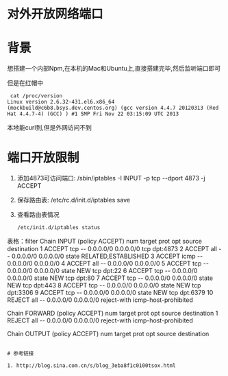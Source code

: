 # 对外开放网络端口

# 背景

想搭建一个内部Npm,在本机的Mac和Ubuntu上,直接搭建完毕,然后监听端口即可

但是在红帽中

```shell
 cat /proc/version
Linux version 2.6.32-431.el6.x86_64 (mockbuild@c6b8.bsys.dev.centos.org) (gcc version 4.4.7 20120313 (Red Hat 4.4.7-4) (GCC) ) #1 SMP Fri Nov 22 03:15:09 UTC 2013
```

本地能curl到,但是外网访问不到

# 端口开放限制

1. 添加4873可访问端口: /sbin/iptables -I INPUT -p tcp --dport 4873 -j ACCEPT
2. 保存路由表: /etc/rc.d/init.d/iptables save
3. 查看路由表情况

   ```shell
   /etc/init.d/iptables status
表格：filter
Chain INPUT (policy ACCEPT)
num  target     prot opt source               destination
1    ACCEPT     tcp  --  0.0.0.0/0            0.0.0.0/0           tcp dpt:4873
2    ACCEPT     all  --  0.0.0.0/0            0.0.0.0/0           state RELATED,ESTABLISHED
3    ACCEPT     icmp --  0.0.0.0/0            0.0.0.0/0
4    ACCEPT     all  --  0.0.0.0/0            0.0.0.0/0
5    ACCEPT     tcp  --  0.0.0.0/0            0.0.0.0/0           state NEW tcp dpt:22
6    ACCEPT     tcp  --  0.0.0.0/0            0.0.0.0/0           state NEW tcp dpt:80
7    ACCEPT     tcp  --  0.0.0.0/0            0.0.0.0/0           state NEW tcp dpt:443
8    ACCEPT     tcp  --  0.0.0.0/0            0.0.0.0/0           state NEW tcp dpt:3306
9    ACCEPT     tcp  --  0.0.0.0/0            0.0.0.0/0           state NEW tcp dpt:6379
10   REJECT     all  --  0.0.0.0/0            0.0.0.0/0           reject-with icmp-host-prohibited

   Chain FORWARD (policy ACCEPT)
   num  target     prot opt source               destination
   1    REJECT     all  --  0.0.0.0/0            0.0.0.0/0           reject-with icmp-host-prohibited
   
   Chain OUTPUT (policy ACCEPT)
   num  target     prot opt source               destination
   
   ```

# 参考链接

1. http://blog.sina.com.cn/s/blog_3eba8f1c0100tsox.html